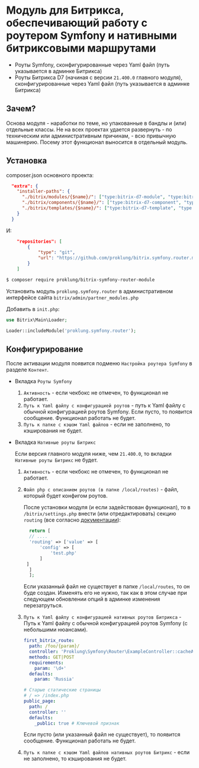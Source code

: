 # Модуль для Битрикса, обеспечивающий работу с роутером Symfony и нативными битриксовыми маршрутами

- Роуты Symfony, сконфигурированные через Yaml файл (путь указывается в админке Битрикса)
- Роуты Битрикса D7 (начиная с версии `21.400.0` главного модуля), сконфигурированные через Yaml файл (путь указывается в админке Битрикса)

## Зачем?

Основа модуля - наработки по теме, но упакованные в бандлы и (или) отдельные классы. Не на всех проектах удается
развернуть - по техническим или административным причинам, - всю привычную машинерию. 
Посему этот функционал выносится в отдельный модуль.

## Установка

composer.json основного проекта:

```json
  "extra": {
    "installer-paths": {
      "./bitrix/modules/{$name}/": ["type:bitrix-d7-module", "type:bitrix-module"],
      "./bitrix/components/{$name}/": ["type:bitrix-d7-component", "type:bitrix-component"],
      "./bitrix/templates/{$name}/": ["type:bitrix-d7-template", "type:bitrix-theme"]
    }
  }
```

И:

```json
    "repositories": [
        {
            "type": "git",
            "url": "https://github.com/proklung/bitrix.symfony.router.module"
        }
    ]
```

```bash
$ composer require proklung/bitrix-symfony-router-module
```

Установить модуль `proklung.symfony.router` в административном интерфейсе сайта `bitrix/admin/partner_modules.php`

Добавить в `init.php`:

```php
use Bitrix\Main\Loader;

Loader::includeModule('proklung.symfony.router');
```

## Конфигурирование

После активации модуля появится подменю `Настройка роутера Symfony` в разделе `Контент`.

- Вкладка `Роуты Symfony`

  1) `Активность` - если чекбокс не отмечен, то функционал не работает.  
  2) `Путь к Yaml файлу с конфигурацией роутов` - путь к Yaml файлу с обычной конфигурацией роутов Symfony.
     Если пусто, то появится сообщение. Функционал работать не будет.
  3) `Путь к папке с кэшом Yaml файлов` - если не заполнено, то кэширования не будет.        

- Вкладка `Нативные роуты Битрикс`

  Если версия главного модуля ниже, чем `21.400.0`, то вкладки `Нативные роуты Битрикс` не будет.  

  1) `Активность` - если чекбокс не отмечен, то функционал не работает.
  2) `Файл php с описанием роутов (в папке /local/routes)` - файл, который будет конфигом роутов.
  
      После установки модуля (и если задействован функционал), то в `/bitrix/settings.php` внести (или отредактировать)
       секцию `routing` (все согласно [документации](https://dev.1c-bitrix.ru/learning/course/index.php?COURSE_ID=43&CHAPTER_ID=013764)):
       
       ```php
         return [
         // ....
         'routing' => ['value' => [
             'config' => [
                 'test.php'
             ]
        ]
         ]
         ];
       ```
       
      Если указанный файл не существует в папке `/local/routes`, то он буде создан. Изменять его не нужно, так как
      в этом случае при следующем обновлении опций в админке изменения перезатруться.
  
  3) `Путь к Yaml файлу с конфигурацией нативных роутов Битрикса` - Путь к Yaml файлу с обычной конфигурацией роутов Symfony (с небольшими
      нюансами).
      
      ```yaml
      first_bitrix_route:
        path: /foo/{param}/
        controller: 'Proklung\Symfony\Router\ExampleController::cacheAction'
        methods: GET|POST
        requirements:
          param: '\d+'
        defaults:
          param: 'Russia'
      
      # Старые статические страницы
      # / => /index.php
      public_page:
        path: /
        controller: ''
        defaults:
          _public: true # Ключевой признак
      
      ```
      
      Если пусто (или указанный файл не существует), то появится сообщение. Функционал работать не будет. 
      
  4) `Путь к папке с кэшом Yaml файлов нативных роутов Битрикс` - если не заполнено, то кэширования не будет.   
